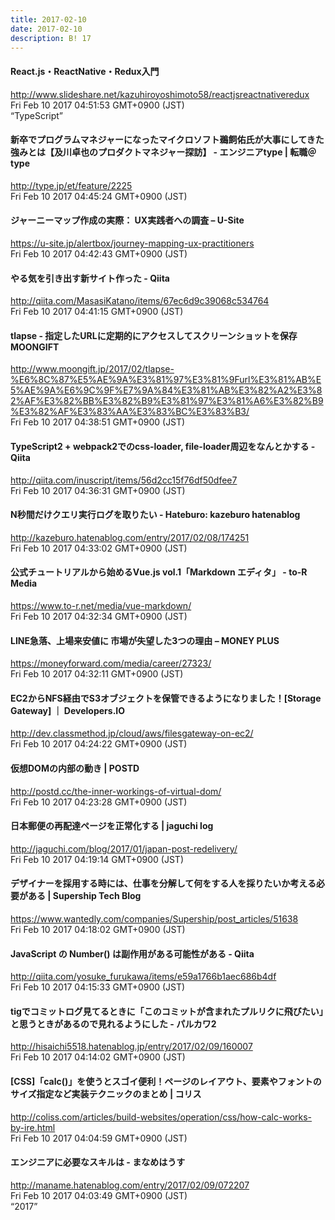 ```yaml
---
title: 2017-02-10
date: 2017-02-10
description: B! 17
---
```


#### React.js・ReactNative・Redux入門
http://www.slideshare.net/kazuhiroyoshimoto58/reactjsreactnativeredux<br>
Fri Feb 10 2017 04:51:53 GMT+0900 (JST)<br>
“TypeScript”


#### 新卒でプログラムマネジャーになったマイクロソフト鵜飼佑氏が大事にしてきた強みとは【及川卓也のプロダクトマネジャー探訪】 - エンジニアtype | 転職＠type
http://type.jp/et/feature/2225<br>
Fri Feb 10 2017 04:45:24 GMT+0900 (JST)<br>


#### ジャーニーマップ作成の実際： UX実践者への調査 – U-Site
https://u-site.jp/alertbox/journey-mapping-ux-practitioners<br>
Fri Feb 10 2017 04:42:43 GMT+0900 (JST)<br>


#### やる気を引き出す新サイト作った - Qiita
http://qiita.com/MasasiKatano/items/67ec6d9c39068c534764<br>
Fri Feb 10 2017 04:41:15 GMT+0900 (JST)<br>


#### tlapse - 指定したURLに定期的にアクセスしてスクリーンショットを保存 MOONGIFT
http://www.moongift.jp/2017/02/tlapse-%E6%8C%87%E5%AE%9A%E3%81%97%E3%81%9Furl%E3%81%AB%E5%AE%9A%E6%9C%9F%E7%9A%84%E3%81%AB%E3%82%A2%E3%82%AF%E3%82%BB%E3%82%B9%E3%81%97%E3%81%A6%E3%82%B9%E3%82%AF%E3%83%AA%E3%83%BC%E3%83%B3/<br>
Fri Feb 10 2017 04:38:51 GMT+0900 (JST)<br>


#### TypeScript2 + webpack2でのcss-loader, file-loader周辺をなんとかする - Qiita
http://qiita.com/inuscript/items/56d2cc15f76df50dfee7<br>
Fri Feb 10 2017 04:36:31 GMT+0900 (JST)<br>


#### N秒間だけクエリ実行ログを取りたい - Hateburo: kazeburo hatenablog
http://kazeburo.hatenablog.com/entry/2017/02/08/174251<br>
Fri Feb 10 2017 04:33:02 GMT+0900 (JST)<br>


####     公式チュートリアルから始めるVue.js vol.1「Markdown エディタ」     - to-R Media  
https://www.to-r.net/media/vue-markdown/<br>
Fri Feb 10 2017 04:32:34 GMT+0900 (JST)<br>


#### LINE急落、上場来安値に 市場が失望した3つの理由 – MONEY PLUS
https://moneyforward.com/media/career/27323/<br>
Fri Feb 10 2017 04:32:11 GMT+0900 (JST)<br>


#### EC2からNFS経由でS3オブジェクトを保管できるようになりました！[Storage Gateway] ｜ Developers.IO
http://dev.classmethod.jp/cloud/aws/filesgateway-on-ec2/<br>
Fri Feb 10 2017 04:24:22 GMT+0900 (JST)<br>


#### 仮想DOMの内部の動き | POSTD
http://postd.cc/the-inner-workings-of-virtual-dom/<br>
Fri Feb 10 2017 04:23:28 GMT+0900 (JST)<br>


#### 日本郵便の再配達ページを正常化する | jaguchi log
http://jaguchi.com/blog/2017/01/japan-post-redelivery/<br>
Fri Feb 10 2017 04:19:14 GMT+0900 (JST)<br>


#### デザイナーを採用する時には、仕事を分解して何をする人を採りたいか考える必要がある | Supership Tech Blog
https://www.wantedly.com/companies/Supership/post_articles/51638<br>
Fri Feb 10 2017 04:18:02 GMT+0900 (JST)<br>


#### JavaScript の Number() は副作用がある可能性がある - Qiita
http://qiita.com/yosuke_furukawa/items/e59a1766b1aec686b4df<br>
Fri Feb 10 2017 04:15:33 GMT+0900 (JST)<br>


#### tigでコミットログ見てるときに「このコミットが含まれたプルリクに飛びたい」と思うときがあるので見れるようにした - パルカワ2
http://hisaichi5518.hatenablog.jp/entry/2017/02/09/160007<br>
Fri Feb 10 2017 04:14:02 GMT+0900 (JST)<br>


####   [CSS]「calc()」を使うとスゴイ便利！ページのレイアウト、要素やフォントのサイズ指定など実装テクニックのまとめ | コリス
http://coliss.com/articles/build-websites/operation/css/how-calc-works-by-ire.html<br>
Fri Feb 10 2017 04:04:59 GMT+0900 (JST)<br>


#### エンジニアに必要なスキルは - まなめはうす
http://maname.hatenablog.com/entry/2017/02/09/072207<br>
Fri Feb 10 2017 04:03:49 GMT+0900 (JST)<br>
“2017”


